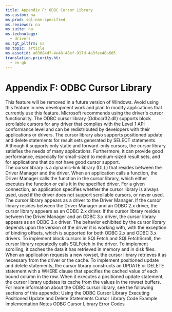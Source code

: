 ```yaml
---
title: Appendix F: ODBC Cursor Library
ms.custom: na
ms.prod: sql-non-specified
ms.reviewer: na
ms.suite: na
ms.technology: 
  - drivers
ms.tgt_pltfrm: na
ms.topic: article
ms.assetid: a03084df-4e48-48ef-917d-4a3fae48a605
translation.priority.ht: 
  - en-gb
---
```

# Appendix F: ODBC Cursor Library
<?xml version="1.0" encoding="utf-8"?>
<developerReferenceWithoutSyntaxDocument xmlns="http://ddue.schemas.microsoft.com/authoring/2003/5" xmlns:xlink="http://www.w3.org/1999/xlink" xmlns:xsi="http://www.w3.org/2001/XMLSchema-instance" xsi:schemaLocation="http://ddue.schemas.microsoft.com/authoring/2003/5 http://dduestorage.blob.core.windows.net/ddueschema/developer.xsd">
  <introduction>
    <alert class="important">
      <para>This feature will be removed in a future version of Windows. Avoid using this feature in new development work and plan to modify applications that currently use this feature. Microsoft recommends using the driver's cursor functionality. </para>
    </alert>
    <para>The ODBC cursor library (Odbccr32.dll) supports block scrollable cursors for any driver that complies with the Level 1 API conformance level and can be redistributed by developers with their applications or drivers. The cursor library also supports positioned update and delete statements for result sets generated by <legacyBold>SELECT</legacyBold> statements. Although it supports only static and forward-only cursors, the cursor library satisfies the needs of many applications. Furthermore, it can provide good performance, especially for small-sized to medium-sized result sets, and for applications that do not have good cursor support.</para>
  </introduction>
  <section>
    <content>
      <para>The cursor library is a dynamic-link library (DLL) that resides between the Driver Manager and the driver. When an application calls a function, the Driver Manager calls the function in the cursor library, which either executes the function or calls it in the specified driver. For a given connection, an application specifies whether the cursor library is always used, used if the driver does not support scrollable cursors, or never used.</para>
      <para>The cursor library appears as a driver to the Driver Manager. If the cursor library resides between the Driver Manager and an ODBC 2.<legacyItalic>x</legacyItalic> driver, the cursor library appears as an ODBC 2.<legacyItalic>x</legacyItalic> driver. If the cursor library resides between the Driver Manager and an ODBC 3<legacyItalic>.x</legacyItalic> driver, the cursor library appears as an ODBC 3<legacyItalic>.x</legacyItalic> driver. The behavior exhibited by the cursor library depends upon the version of the driver it is working with, with the exception of binding offsets, which is supported for both ODBC 2.<legacyItalic>x</legacyItalic> and ODBC 3.<legacyItalic>x</legacyItalic> drivers.</para>
      <para>To implement block cursors in <legacyBold>SQLFetch</legacyBold> and <legacyBold>SQLFetchScroll</legacyBold>, the cursor library repeatedly calls <legacyBold>SQLFetch</legacyBold> in the driver. To implement scrolling, it caches the data it has retrieved in memory and in disk files. When an application requests a new rowset, the cursor library retrieves it as necessary from the driver or the cache.</para>
      <para>To implement positioned update and delete statements, the cursor library constructs an <legacyBold>UPDATE</legacyBold> or <legacyBold>DELETE</legacyBold> statement with a <legacyBold>WHERE</legacyBold> clause that specifies the cached value of each bound column in the row. When it executes a positioned update statement, the cursor library updates its cache from the values in the rowset buffers.</para>
      <para>For more information about the ODBC cursor library, see the following sections of this appendix:  </para>
      <list class="bullet">
        <listItem>
          <para>
            <legacyLink xlink:href="9653f2f8-ccfc-4220-99ef-601dc0fa641c">Using the ODBC Cursor Library</legacyLink>
          </para>
        </listItem>
        <listItem>
          <para>
            <legacyLink xlink:href="1d64f309-2a6e-4ad1-a6b5-e81145549c56">Executing Positioned Update and Delete Statements</legacyLink>
          </para>
        </listItem>
        <listItem>
          <para>
            <legacyLink xlink:href="958a179c-97d9-4717-8d06-d33b715a9773">Cursor Library Code Example</legacyLink>
          </para>
        </listItem>
        <listItem>
          <para>
            <legacyLink xlink:href="7ec14b9c-69b8-4c6e-838a-88d1ebdc8725">Implementation Notes</legacyLink> </para>
        </listItem>
        <listItem>
          <para>
            <legacyLink xlink:href="9713480e-8744-4f37-a630-20871590d4a1">ODBC Cursor Library Error Codes</legacyLink>
          </para>
        </listItem>
      </list>
    </content>
  </section>
  <relatedTopics />
</developerReferenceWithoutSyntaxDocument>